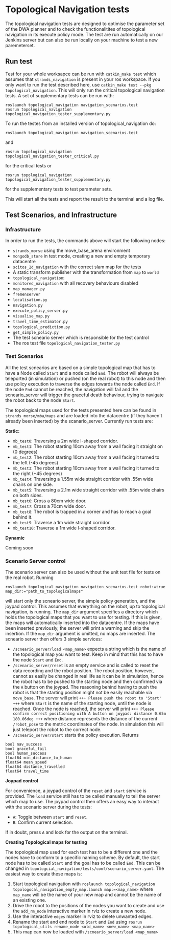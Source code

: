 # Topological Navigation tests

The topological navigation tests are designed to optimise the parameter set of the DWA planner and to check the functionalitites of topological navigation in its execute policy mode. The test are run automatically on our Jenkins server but can also be run locally on your machine to test a new paremeterset. 

## Run test

Test for your whole worksapce can be run with `catkin_make test` which assumes that `strands_navigation` is present in your ros workspace. If you only want to run the test described here, use `catkin_make test --pkg topological_navigation`. This will only run the critical topological navigation tests. A set of supplementary tests can be run with:

```
roslaunch topological_navigation navigation_scenarios.test
rosrun topological_navigation topological_navigation_tester_supplementary.py
```

To run the testes from an installed version of topological_navigation do:

```
roslaunch topological_navigation navigation_scenarios.test
```

and 

```
rosrun topological_navigation topological_navigation_tester_critical.py
```

for the critical tests or

```
rosrun topological_navigation topological_navigation_tester_supplementary.py
```

for the supplementary tests to test parameter sets.

This will start all the tests and report the result to the terminal and a log file.

## Test Scenarios, and Infrastructure

### Infrastructure

In order to run the tests, the commands above will start the following nodes:

* `strands_morse` using the move_base_arena environment
* `mongodb_store` in test mode, creating a new and empty temporary datacentre
* `scitos_2d_navigation` with the correct slam map for the tests
* A static transform publisher with the transformation from `map` to `world`
* `topological_navigation`:
 * `monitored_navigation` with all recovery behaviours disabled
 * `map_manager.py`
 * `fremenserver`
 * `localisation.py`
 * `navigation.py`
 * `execute_policy_server.py`
 * `visualise_map.py`
 * `travel_time_estimator.py`
 * `topological_prediction.py`
 * `get_simple_policy.py`
* The test scneario server which is responsible for the test control
* The ros test file `topological_navigation_tester.py`

### Test Scenarios

All the test scnearios are based on a simple topological map that has to have a Node called `Start` and a node called `End`. The robot will always be teleported (in simulation) or pushed (on the real robot) to this node and then use policy execution to traverse the edges towards the node called `End`. If the node `End` cannot be reached, the navigation will fail and the scneario_server will trigger the graceful death behaviour, trying to navigate the robot back to the node `Start`.

The topological maps used for the tests presented here can be found in `strands_morse/mba/maps` and are loaded into the datacentre (if they haven't already been inserted) by the scanario_server. Currently run tests are:

**Static:**

* `mb_test0`: Traversing a 2m wide l-shaped corridor.
* `mb_test1`: The robot starting 10cm away from a wall facing it straight on (0 degrees)
* `mb_test2`: The robot starting 10cm away from a wall facing it turned to the left (-45 degrees)
* `mb_test3`: The robot starting 10cm away from a wall facing it turned to the right (+45 degrees)
* `mb_test4`: Traversing a 1.55m wide straight corridor with .55m wide chairs on one side.
* `mb_test5`: Traversing a 2.1m wide straight corridor with .55m wide chairs on both sides.
* `mb_test6`: Cross a 80cm wide door.
* `mb_test7`: Cross a 70cm wide door.
* `mb_test8`: The robot is trapped in a corner and has to reach a goal behind it.
* `mb_test9`: Traverse a 1m wide straight corridor.
* `mb_test10`: Traverse a 1m wide l-shaped corridor.

**Dynamic**

Coming soon

### Scenario Server control

The scenario server can also be used without the unit test file for tests on the real robot. Running

```
roslaunch topological_navigation navigation_scenarios.test robot:=true map_dir:="path_to_topologicalmaps"
```

will start only the scneario server, the simple policy generation, and the joypad control. This assumes that everything on the robot, up to topological navigation, is running. The `map_dir` argument specifies a directory which holds the topological maps that you want to use for testing. If this is given, the maps will automatically inserted into the datacentre. If the maps have been inserted previously, the server will print a warning and skip the insertion. If the `map_dir` argument is omitted, no maps are inserted. The scneario server then offers 3 simple services:

* `/scneario_server/load <map_name>` expects a string which is the name of the topological map you want to test. Keep in mind that this has to have the node `Start` and `End`.
* `/scenario_server/reset` is an empty service and is called to reset the data recording and the robot position. The robot position, however, cannot as easily be changed in real life as it can be in simulation, hence the robot has to be pushed to the starting node and then confirmed via the `A` button on the joypad. The reasoning behind having to push the robot is that the starting position might not be easily reachable via `move_base`. The server will print `+++ Please push the robot to 'Start' +++` where `Start` is the name of the starting node, until the node is reached. Once the node is reached, the server will print `+++ Please confirm correct positioning with A button on joypad: distance 0.65m 180.06deg +++` where distance represents the distance of the current `/robot_pose` to the metric coordinates of the node. In simulation this will just teleport the robot to the correct node.
* `/scneario_server/start` starts the policy execution. Returns

 ```
bool nav_success
bool graceful_fail
bool human_success
float64 min_distance_to_human
float64 mean_speed
float64 distance_travelled
float64 travel_time
 ```

**Joypad control**

For convenience, a joypad control of the `reset` and `start` service is provided. The `load` service still has to be called manually to tell the server which map to use. The joypad control then offers an easy way to interact with the scenario server during the tests:

* `A`: Toggle between `start` and `reset`.
* `B`: Confirm current selection.

If in doubt, press `A` and look for the output on the terminal.

**Creating Topological maps for testing**

The topological map used for each test has to be a different one and the nodes have to conform to a specific naming scheme. By default, the start node has to be called `Start` and the goal has to be called `End`. This can be changed in `topologcial_navigation/tests/conf/scenario_server.yaml`. The easiest way to create these maps is:

1. Start topological navigation with `roslaunch topological_navigation topologocal_navigation_empty_map.launch map:=<map_name>` where `map_name` will be the name of your new map and cannot be the name of an existing one.
1. Drive the robot to the positions of the nodes you want to create and use the `add_rm_node` interactive marker in rviz to create a new node.
1. Use the interactive `edges` marker in rviz to delete unwanted edges.
1. Rename the start and end node to `Start` and `End` using `rosrun topological_utils rename_node <old_name> <new_name> <map_name>`
1. This map can now be loaded with `/scneario_server/load <map_name>`



